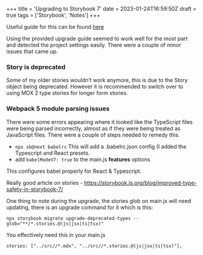 +++
title = 'Upgrading to Storybook 7'
date = 2023-01-24T16:59:50Z
draft = true
tags = ['Storybook', 'Notes']
+++

Useful guide for this can be found [here](https://www.notion.so/Storybook-7-migration-guide-dbf41fa347304eb2a5e9c69b34503937?pvs=21)

Using the provided upgrade guide seemed to work well for the most part and detected the project settings easily. There were a couple of minor issues that came up.

### Story is deprecated

Some of my older stories wouldn’t work anymore, this is due to the Story object being deprecated. However it is recommended to switch over to using MDX 2 type stories for longer form stories.

### Webpack 5 module parsing issues

There were some errors appearing where it looked like the TypeScript files were being parsed incorrectly, almost as if they were being treated as JavaScript files. There were a couple of steps needed to remedy this.

- `npx sb@next babelrc` This will add a .babelrc.json config (I added the Typescript and React presets.
- add `babelModeV7: true` to the main.js **features** options

This configures babel properly for React & Typescript.

Really good article on stories - https://storybook.js.org/blog/improved-type-safety-in-storybook-7/

One thing to note during the upgrade, the stories glob on main.js will need updating, there is an upgrade command for it which is this:

`npx storybook migrate upgrade-deprecated-types --glob="**/*.stories.@(js|jsx|ts|tsx)"`

You effectively need this in your main.js

`stories: ["../src//*.mdx", "../src//*.stories.@(js|jsx|ts|tsx)"],`